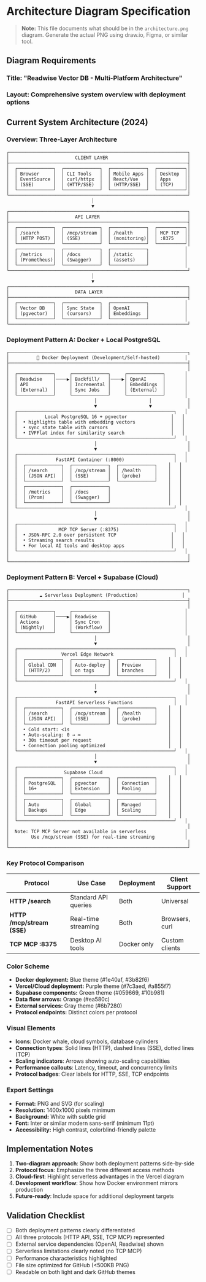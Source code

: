 # Architecture Diagram Specification

<!-- markdownlint-disable MD013 -->

> **Note:** This file documents what should be in the `architecture.png` diagram.
> Generate the actual PNG using draw.io, Figma, or similar tool.

## Diagram Requirements

### Title: "Readwise Vector DB - Multi-Platform Architecture"

### Layout: Comprehensive system overview with deployment options

## Current System Architecture (2024)

### Overview: Three-Layer Architecture

```text
┌─────────────────────────────────────────────────────────────────┐
│                        CLIENT LAYER                             │
├─────────────────────────────────────────────────────────────────┤
│  ┌─────────────┐  ┌─────────────┐  ┌─────────────┐  ┌──────────┐│
│  │ Browser     │  │ CLI Tools   │  │ Mobile Apps │  │ Desktop  ││
│  │ EventSource │  │ curl/httpx  │  │ React/Vue   │  │ Apps     ││
│  │ (SSE)       │  │ (HTTP/SSE)  │  │ (HTTP/SSE)  │  │ (TCP)    ││
│  └─────────────┘  └─────────────┘  └─────────────┘  └──────────┘│
└─────────────────────────────────────────────────────────────────┘
                               │
                               ▼
┌─────────────────────────────────────────────────────────────────┐
│                        API LAYER                                │
├─────────────────────────────────────────────────────────────────┤
│  ┌─────────────┐  ┌─────────────┐  ┌─────────────┐  ┌──────────┐│
│  │ /search     │  │ /mcp/stream │  │ /health     │  │ MCP TCP  ││
│  │ (HTTP POST) │  │ (SSE)       │  │ (monitoring)│  │ :8375    ││
│  └─────────────┘  └─────────────┘  └─────────────┘  └──────────┘│
│  ┌─────────────┐  ┌─────────────┐  ┌─────────────┐             │
│  │ /metrics    │  │ /docs       │  │ /static     │             │
│  │ (Prometheus)│  │ (Swagger)   │  │ (assets)    │             │
│  └─────────────┘  └─────────────┘  └─────────────┘             │
└─────────────────────────────────────────────────────────────────┘
                               │
                               ▼
┌─────────────────────────────────────────────────────────────────┐
│                        DATA LAYER                               │
├─────────────────────────────────────────────────────────────────┤
│  ┌─────────────┐  ┌─────────────┐  ┌─────────────┐             │
│  │ Vector DB   │  │ Sync State  │  │ OpenAI      │             │
│  │ (pgvector)  │  │ (cursors)   │  │ Embeddings  │             │
│  └─────────────┘  └─────────────┘  └─────────────┘             │
└─────────────────────────────────────────────────────────────────┘
```

### Deployment Pattern A: Docker + Local PostgreSQL

```text
┌─────────────────────────────────────────────────────────────────┐
│          🐳 Docker Deployment (Development/Self-hosted)         │
├─────────────────────────────────────────────────────────────────┤
│                                                                 │
│  ┌─────────────┐     ┌─────────────┐     ┌─────────────┐       │
│  │ Readwise    │────▶│ Backfill/   │────▶│ OpenAI      │       │
│  │ API         │     │ Incremental │     │ Embeddings  │       │
│  │ (External)  │     │ Sync Jobs   │     │ (External)  │       │
│  └─────────────┘     └─────────────┘     └─────────────┘       │
│                               │                   │             │
│                               ▼                   ▼             │
│  ┌─────────────────────────────────────────────────────────┐   │
│  │          Local PostgreSQL 16 + pgvector                │   │
│  │  • highlights table with embedding vectors             │   │
│  │  • sync_state table with cursors                       │   │
│  │  • IVFFlat index for similarity search                 │   │
│  └─────────────────────────────────────────────────────────┘   │
│                               │                                 │
│                               ▼                                 │
│  ┌─────────────────────────────────────────────────────────┐   │
│  │              FastAPI Container (:8000)                  │   │
│  │  ┌─────────────┐  ┌─────────────┐  ┌─────────────┐    │   │
│  │  │ /search     │  │ /mcp/stream │  │ /health     │    │   │
│  │  │ (JSON API)  │  │ (SSE)       │  │ (probe)     │    │   │
│  │  └─────────────┘  └─────────────┘  └─────────────┘    │   │
│  │  ┌─────────────┐  ┌─────────────┐                     │   │
│  │  │ /metrics    │  │ /docs       │                     │   │
│  │  │ (Prom)      │  │ (Swagger)   │                     │   │
│  │  └─────────────┘  └─────────────┘                     │   │
│  └─────────────────────────────────────────────────────────┘   │
│                               │                                 │
│                               ▼                                 │
│  ┌─────────────────────────────────────────────────────────┐   │
│  │               MCP TCP Server (:8375)                    │   │
│  │  • JSON-RPC 2.0 over persistent TCP                    │   │
│  │  • Streaming search results                            │   │
│  │  • For local AI tools and desktop apps                 │   │
│  └─────────────────────────────────────────────────────────┘   │
│                                                                 │
└─────────────────────────────────────────────────────────────────┘
```

### Deployment Pattern B: Vercel + Supabase (Cloud)

```text
┌─────────────────────────────────────────────────────────────────┐
│           ☁️ Serverless Deployment (Production)                │
├─────────────────────────────────────────────────────────────────┤
│                                                                 │
│  ┌─────────────┐     ┌─────────────┐                           │
│  │ GitHub      │────▶│ Readwise    │                           │
│  │ Actions     │     │ Sync Cron   │                           │
│  │ (Nightly)   │     │ (Workflow)  │                           │
│  └─────────────┘     └─────────────┘                           │
│                               │                                 │
│                               ▼                                 │
│  ┌─────────────────────────────────────────────────────────┐   │
│  │                Vercel Edge Network                      │   │
│  │  ┌─────────────┐  ┌─────────────┐  ┌─────────────┐    │   │
│  │  │ Global CDN  │  │ Auto-deploy │  │ Preview     │    │   │
│  │  │ (HTTP/2)    │  │ on tags     │  │ branches    │    │   │
│  │  └─────────────┘  └─────────────┘  └─────────────┘    │   │
│  └─────────────────────────────────────────────────────────┘   │
│                               │                                 │
│                               ▼                                 │
│  ┌─────────────────────────────────────────────────────────┐   │
│  │              FastAPI Serverless Functions               │   │
│  │  ┌─────────────┐  ┌─────────────┐  ┌─────────────┐    │   │
│  │  │ /search     │  │ /mcp/stream │  │ /health     │    │   │
│  │  │ (JSON API)  │  │ (SSE)       │  │ (probe)     │    │   │
│  │  └─────────────┘  └─────────────┘  └─────────────┘    │   │
│  │  • Cold start: <1s                                    │   │
│  │  • Auto-scaling: 0 → ∞                                │   │
│  │  • 30s timeout per request                            │   │
│  │  • Connection pooling optimized                       │   │
│  └─────────────────────────────────────────────────────────┘   │
│                               │                                 │
│                               ▼                                 │
│  ┌─────────────────────────────────────────────────────────┐   │
│  │                 Supabase Cloud                          │   │
│  │  ┌─────────────┐  ┌─────────────┐  ┌─────────────┐    │   │
│  │  │ PostgreSQL  │  │ pgvector    │  │ Connection  │    │   │
│  │  │ 16+         │  │ Extension   │  │ Pooling     │    │   │
│  │  └─────────────┘  └─────────────┘  └─────────────┘    │   │
│  │  ┌─────────────┐  ┌─────────────┐  ┌─────────────┐    │   │
│  │  │ Auto        │  │ Global      │  │ Managed     │    │   │
│  │  │ Backups     │  │ Edge        │  │ Scaling     │    │   │
│  │  └─────────────┘  └─────────────┘  └─────────────┘    │   │
│  └─────────────────────────────────────────────────────────┘   │
│                                                                 │
│  Note: TCP MCP Server not available in serverless              │
│        Use /mcp/stream (SSE) for real-time streaming           │
│                                                                 │
└─────────────────────────────────────────────────────────────────┘
```

### Key Protocol Comparison

| Protocol | Use Case | Deployment | Client Support |
|----------|----------|------------|----------------|
| **HTTP /search** | Standard API queries | Both | Universal |
| **HTTP /mcp/stream (SSE)** | Real-time streaming | Both | Browsers, curl |
| **TCP MCP :8375** | Desktop AI tools | Docker only | Custom clients |

### Color Scheme

- **Docker deployment:** Blue theme (#1e40af, #3b82f6)
- **Vercel/Cloud deployment:** Purple theme (#7c3aed, #a855f7)
- **Supabase components:** Green theme (#059669, #10b981)
- **Data flow arrows:** Orange (#ea580c)
- **External services:** Gray theme (#6b7280)
- **Protocol endpoints:** Distinct colors per protocol

### Visual Elements

- **Icons**: Docker whale, cloud symbols, database cylinders
- **Connection types**: Solid lines (HTTP), dashed lines (SSE), dotted lines (TCP)
- **Scaling indicators**: Arrows showing auto-scaling capabilities
- **Performance callouts**: Latency, timeout, and concurrency limits
- **Protocol badges**: Clear labels for HTTP, SSE, TCP endpoints

### Export Settings

- **Format:** PNG and SVG (for scaling)
- **Resolution:** 1400x1000 pixels minimum
- **Background:** White with subtle grid
- **Font:** Inter or similar modern sans-serif (minimum 11pt)
- **Accessibility:** High contrast, colorblind-friendly palette

## Implementation Notes

1. **Two-diagram approach**: Show both deployment patterns side-by-side
2. **Protocol focus**: Emphasize the three different access methods
3. **Cloud-first**: Highlight serverless advantages in the Vercel diagram
4. **Development workflow**: Show how Docker environment mirrors production
5. **Future-ready**: Include space for additional deployment targets

## Validation Checklist

- [ ] Both deployment patterns clearly differentiated
- [ ] All three protocols (HTTP API, SSE, TCP MCP) represented
- [ ] External service dependencies (OpenAI, Readwise) shown
- [ ] Serverless limitations clearly noted (no TCP MCP)
- [ ] Performance characteristics highlighted
- [ ] File size optimized for GitHub (<500KB PNG)
- [ ] Readable on both light and dark GitHub themes
